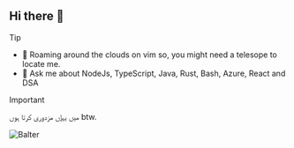## Hi there 👋

> [!tip]
> - 🔭 Roaming around the clouds on vim so, you might need a telesope to locate me.
> - 💬 Ask me about NodeJs, TypeScript, Java, Rust, Bash, Azure, React and DSA

> [!important]
> میں [یہاں](https://workstreamautomation.com/) مزدوری کرتا ہوں btw.

![Balter](https://i.pinimg.com/originals/a6/48/5b/a6485b21036162120ee2757e5fc0216f.jpg "GOAT")

